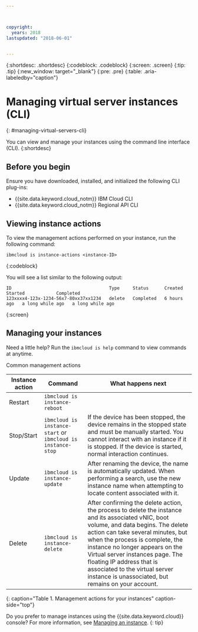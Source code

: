 ```yaml
---



copyright:
  years: 2018
lastupdated: "2018-06-01"


---
```


{:shortdesc: .shortdesc}
{:codeblock: .codeblock}
{:screen: .screen}
{:tip: .tip}
{:new_window: target="_blank"}
{:pre: .pre}
{:table: .aria-labeledby="caption"}


# Managing virtual server instances (CLI)
{: #managing-virtual-servers-cli}

You can view and manage your instances using the command line interface (CLI).
{:shortdesc}

## Before you begin
Ensure you have downloaded, installed, and initialized the following CLI plug-ins:

* {{site.data.keyword.cloud_notm}} IBM Cloud CLI
* {{site.data.keyword.cloud_notm}} Regional API CLI

## Viewing instance actions
To view the management actions performed on your instance, run the following command:

```
ibmcloud is instance-actions <instance-ID>
```
{:codeblock}

You will see a list similar to the following output:

```
ID                                     Type     Status      Created       Started            Completed   
123xxxx4-123x-1234-56x7-80xx37xx1234   delete   Completed   6 hours ago   a long while ago   a long while ago         
```
{:screen}

## Managing your instances
Need a little help? Run the `ibmcloud is help` command to view commands at anytime.

Common management actions

|              Instance action          |  Command              |  What happens next           |
| ---------------------------------------| --------------------------|----------------------------- |
| Restart          |`ibmcloud is instance-reboot`   |     |
| Stop/Start          | `ibmcloud is instance-start` or `ibmcloud is instance-stop`  | If the device has been stopped, the device remains in the stopped state and must be manually started. You cannot interact with an instance if it is stopped. If the device is started, normal interaction continues.    |
| Update          | `ibmcloud is instance-update`  | After renaming the device, the name is automatically updated. When performing a search, use the new instance name when attempting to locate content associated with it.    |
| Delete         | `ibmcloud is instance-delete` | After confirming the delete action, the process to delete the instance and its associated vNIC, boot volume, and data begins. The delete action can take several minutes, but when the process is complete, the instance no longer appears on the Virtual server instances page. The floating IP address that is associated to the virtual server instance is unassociated, but remains on your account.    |
{: caption="Table 1. Management actions for your instances" caption-side="top"}

Do you prefer to manage instances using the {{site.data.keyword.cloud}} console? For more information, see [Managing an instance](vsi_is_manage_instances.html).
{: tip}
